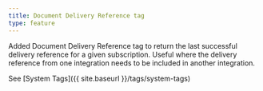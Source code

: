 ```yaml
---
title: Document Delivery Reference tag
type: feature
---
```


Added Document Delivery Reference tag to return the last successful delivery reference for a given subscription. Useful where the delivery reference from one integration needs to be included in another integration.

See [System Tags]({{ site.baseurl }}/tags/system-tags)